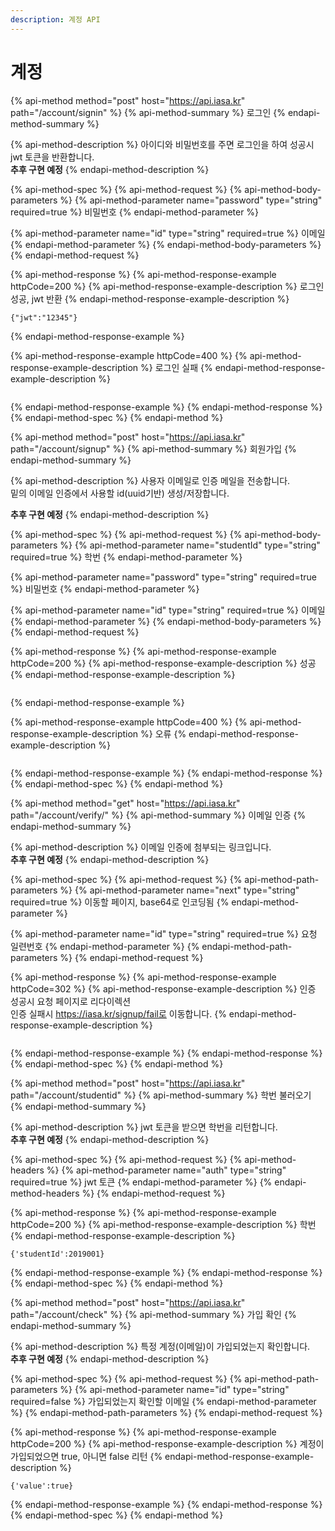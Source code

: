 ```yaml
---
description: 계정 API
---
```


# 계정

{% api-method method="post" host="https://api.iasa.kr" path="/account/signin" %}
{% api-method-summary %}
로그인
{% endapi-method-summary %}

{% api-method-description %}
아이디와 비밀번호를 주면 로그인을 하여 성공시 jwt 토큰을 반환합니다.  
**추후 구현 예정**
{% endapi-method-description %}

{% api-method-spec %}
{% api-method-request %}
{% api-method-body-parameters %}
{% api-method-parameter name="password" type="string" required=true %}
비밀번호
{% endapi-method-parameter %}

{% api-method-parameter name="id" type="string" required=true %}
이메일
{% endapi-method-parameter %}
{% endapi-method-body-parameters %}
{% endapi-method-request %}

{% api-method-response %}
{% api-method-response-example httpCode=200 %}
{% api-method-response-example-description %}
로그인 성공, jwt 반환
{% endapi-method-response-example-description %}

```
{"jwt":"12345"}
```
{% endapi-method-response-example %}

{% api-method-response-example httpCode=400 %}
{% api-method-response-example-description %}
로그인 실패
{% endapi-method-response-example-description %}

```

```
{% endapi-method-response-example %}
{% endapi-method-response %}
{% endapi-method-spec %}
{% endapi-method %}

{% api-method method="post" host="https://api.iasa.kr" path="/account/signup" %}
{% api-method-summary %}
회원가입
{% endapi-method-summary %}

{% api-method-description %}
사용자 이메일로 인증 메일을 전송합니다.  
밑의 이메일 인증에서 사용할 id\(uuid기반\) 생성/저장합니다.  
  
**추후 구현 예정**
{% endapi-method-description %}

{% api-method-spec %}
{% api-method-request %}
{% api-method-body-parameters %}
{% api-method-parameter name="studentId" type="string" required=true %}
학번
{% endapi-method-parameter %}

{% api-method-parameter name="password" type="string" required=true %}
비밀번호
{% endapi-method-parameter %}

{% api-method-parameter name="id" type="string" required=true %}
이메일
{% endapi-method-parameter %}
{% endapi-method-body-parameters %}
{% endapi-method-request %}

{% api-method-response %}
{% api-method-response-example httpCode=200 %}
{% api-method-response-example-description %}
성공
{% endapi-method-response-example-description %}

```

```
{% endapi-method-response-example %}

{% api-method-response-example httpCode=400 %}
{% api-method-response-example-description %}
오류
{% endapi-method-response-example-description %}

```

```
{% endapi-method-response-example %}
{% endapi-method-response %}
{% endapi-method-spec %}
{% endapi-method %}

{% api-method method="get" host="https://api.iasa.kr" path="/account/verify/" %}
{% api-method-summary %}
이메일 인증
{% endapi-method-summary %}

{% api-method-description %}
이메일 인증에 첨부되는 링크입니다.  
**추후 구현 예정**
{% endapi-method-description %}

{% api-method-spec %}
{% api-method-request %}
{% api-method-path-parameters %}
{% api-method-parameter name="next" type="string" required=true %}
이동할 페이지, base64로 인코딩됨
{% endapi-method-parameter %}

{% api-method-parameter name="id" type="string" required=true %}
요청 일련번호
{% endapi-method-parameter %}
{% endapi-method-path-parameters %}
{% endapi-method-request %}

{% api-method-response %}
{% api-method-response-example httpCode=302 %}
{% api-method-response-example-description %}
인증 성공시 요청 페이지로 리다이렉션  
인증 실패시 https://iasa.kr/signup/fail로 이동합니다.
{% endapi-method-response-example-description %}

```

```
{% endapi-method-response-example %}
{% endapi-method-response %}
{% endapi-method-spec %}
{% endapi-method %}

{% api-method method="post" host="https://api.iasa.kr" path="/account/studentid" %}
{% api-method-summary %}
학번 불러오기
{% endapi-method-summary %}

{% api-method-description %}
jwt 토큰을 받으면 학번을 리턴합니다.  
**추후 구현 예정**
{% endapi-method-description %}

{% api-method-spec %}
{% api-method-request %}
{% api-method-headers %}
{% api-method-parameter name="auth" type="string" required=true %}
jwt 토큰
{% endapi-method-parameter %}
{% endapi-method-headers %}
{% endapi-method-request %}

{% api-method-response %}
{% api-method-response-example httpCode=200 %}
{% api-method-response-example-description %}
학번
{% endapi-method-response-example-description %}

```
{'studentId':2019001}
```
{% endapi-method-response-example %}
{% endapi-method-response %}
{% endapi-method-spec %}
{% endapi-method %}

{% api-method method="post" host="https://api.iasa.kr" path="/account/check" %}
{% api-method-summary %}
가입 확인
{% endapi-method-summary %}

{% api-method-description %}
특정 계정\(이메일\)이 가입되었는지 확인합니다.  
**추후 구현 예정**
{% endapi-method-description %}

{% api-method-spec %}
{% api-method-request %}
{% api-method-path-parameters %}
{% api-method-parameter name="id" type="string" required=false %}
가입되었는지 확인할 이메일
{% endapi-method-parameter %}
{% endapi-method-path-parameters %}
{% endapi-method-request %}

{% api-method-response %}
{% api-method-response-example httpCode=200 %}
{% api-method-response-example-description %}
계정이 가입되었으면 true, 아니면 false 리턴
{% endapi-method-response-example-description %}

```
{'value':true}
```
{% endapi-method-response-example %}
{% endapi-method-response %}
{% endapi-method-spec %}
{% endapi-method %}

